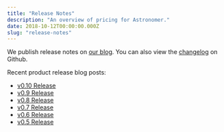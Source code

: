 ```yaml
---
title: "Release Notes"
description: "An overview of pricing for Astronomer."
date: 2018-10-12T00:00:00.000Z
slug: "release-notes"
---
```


We publish release notes on [our blog](/blog). You can also view the [changelog](https://github.com/astronomer/astronomer/blob/master/CHANGELOG.md) on Github.

Recent product release blog posts:

* [v0.10 Release](/blog/astronomer-0-10-0-release)
* [v0.9 Release](/blog/astronomer-v0-9-0-release)
* [v0.8 Release](/blog/astronomer-v0-8-0-release)
* [v0.7 Release](/blog/astronomer-v0-7-0-release)
* [v0.6 Release](/blog/astronomer-v0-6-0-release)
* [v0.5 Release](/blog/astronomer-v0-5-0-release)
